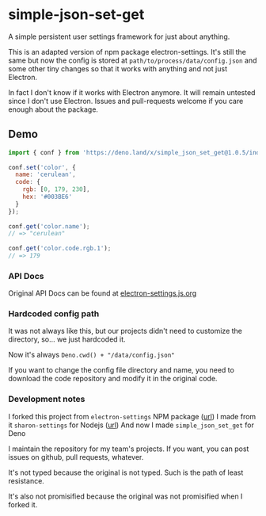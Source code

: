 simple-json-set-get
=================

A simple persistent user settings framework for just about anything.

This is an adapted version of npm package electron-settings. It's still the same but now the config is stored at `path/to/process/data/config.json` and some other tiny changes so that it works with anything and not just Electron.

In fact I don't know if it works with Electron anymore. It will remain untested since I don't use Electron. Issues and pull-requests welcome if you care enough about the package.

Demo
----

```js
import { conf } from 'https://deno.land/x/simple_json_set_get@1.0.5/index.js';
 
conf.set('color', {
  name: 'cerulean',
  code: {
    rgb: [0, 179, 230],
    hex: '#003BE6'
  }
});
 
conf.get('color.name');
// => "cerulean"
 
conf.get('color.code.rgb.1');
// => 179
```

### API Docs
Original API Docs can be found at [electron-settings.js.org](https://electron-settings.js.org/)

### Hardcoded config path
It was not always like this, but our projects didn't need to customize the directory, so... we just hardcoded it.

Now it's always `Deno.cwd() + "/data/config.json"`

If you want to change the config file directory and name, you need to download the code repository and modify it in the original code.

### Development notes

I forked this project from `electron-settings` NPM package ([url](https://www.npmjs.com/package/electron-settings))
I made from it `sharon-settings` for Nodejs ([url](https://www.npmjs.com/package/sharon-storage))
And now I made `simple_json_set_get` for Deno

I maintain the repository for my team's projects. If you want, you can post issues on github, pull requests, whatever.

It's not typed because the original is not typed. Such is the path of least resistance.

It's also not promisified because the original was not promisified when I forked it.
